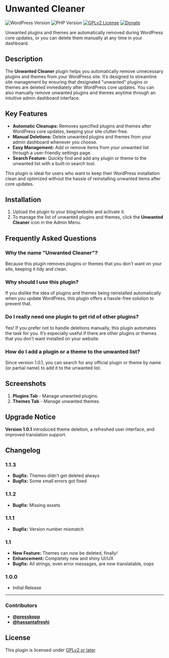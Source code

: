 # Unwanted Cleaner

![WordPress Version](https://img.shields.io/badge/WordPress-6.5%2B-blue)
![PHP Version](https://img.shields.io/badge/PHP-7.0%2B-blue)
[![GPLv2 License](https://img.shields.io/badge/license-GPLv2-blue.svg)](https://www.gnu.org/licenses/old-licenses/gpl-2.0.html)
[![Donate](https://img.shields.io/badge/Donate-Presskopp.com-orange)](https://presskopp.com#main-footer)

Unwanted plugins and themes are automatically removed during WordPress core updates, or you can delete them manually at any time in your dashboard.

## Description

The **Unwanted Cleaner** plugin helps you automatically remove unnecessary plugins and themes from your WordPress site. It’s designed to streamline site management by ensuring that designated "unwanted" plugins or themes are deleted immediately after WordPress core updates. You can also manually remove unwanted plugins and themes anytime through an intuitive admin dashboard interface.

## Key Features

- **Automatic Cleanups:** Removes specified plugins and themes after WordPress core updates, keeping your site clutter-free.
- **Manual Deletions:** Delete unwanted plugins and themes from your admin dashboard whenever you choose.
- **Easy Management:** Add or remove items from your unwanted list through a user-friendly settings page.
- **Search Feature:** Quickly find and add any plugin or theme to the unwanted list with a built-in search tool.

This plugin is ideal for users who want to keep their WordPress installation clean and optimized without the hassle of reinstalling unwanted items after core updates.

## Installation

1. Upload the plugin to your blog/website and activate it.
2. To manage the list of unwanted plugins and themes, click the **Unwanted Cleaner** icon in the Admin Menu.

## Frequently Asked Questions

### Why the name "Unwanted Cleaner"?
Because this plugin removes plugins or themes that you don't want on your site, keeping it tidy and clean.

### Why should I use this plugin?
If you dislike the idea of plugins and themes being reinstalled automatically when you update WordPress, this plugin offers a hassle-free solution to prevent that.

### Do I really need one plugin to get rid of other plugins?
Yes! If you prefer not to handle deletions manually, this plugin automates the task for you. It’s especially useful if there are other plugins or themes that you don’t want installed on your website.

### How do I add a plugin or a theme to the unwanted list?
Since version 1.0.1, you can search for any official plugin or theme by name (or partial name) to add it to the unwanted list.

## Screenshots

1. **Plugins Tab** - Manage unwanted plugins.
2. **Themes Tab** - Manage unwanted themes.

## Upgrade Notice

**Version 1.0.1** introduced theme deletion, a refreshed user interface, and improved translation support.

## Changelog

### 1.1.3
- **Bugfix:** Themes didn’t get deleted always
- **Bugfix:** Some small errors got fixed

### 1.1.2
- **Bugfix:** Missing assets

### 1.1.1
- **Bugfix:** Version number mismatch

### 1.1
- **New Feature:** Themes can now be deleted, finally!
- **Enhancement:** Completely new and shiny UI/UX
- **Bugfix:** All strings, even error messages, are now translatable, oops

### 1.0.0
- Initial Release

---

### Contributors

- **[@presskopp](https://profiles.wordpress.org/presskopp/)**
- **[@hassantafreshi](https://profiles.wordpress.org/hassantafreshi/)**

## License

This plugin is licensed under [GPLv2 or later](https://www.gnu.org/licenses/old-licenses/gpl-2.0.html).
